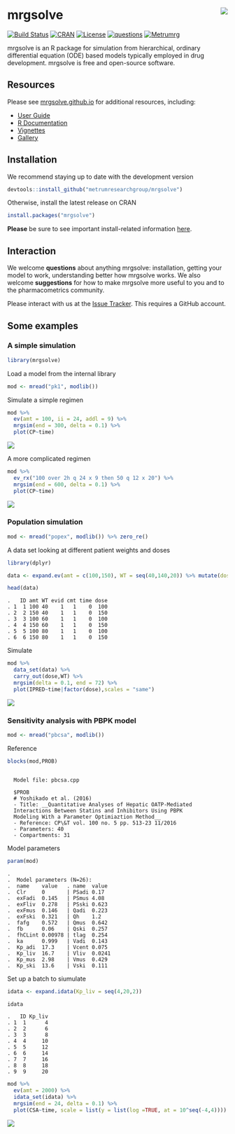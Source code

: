 
# mrgsolve <img align="right" src = "inst/maintenance/img/mrgsolve_sticker_812418_1.png">

[![Build
Status](https://travis-ci.org/metrumresearchgroup/mrgsolve.svg?branch=master)](https://travis-ci.org/metrumresearchgroup/mrgsolve)
[![CRAN](http://www.r-pkg.org/badges/version/mrgsolve)](https://cran.r-project.org/package=mrgsolve)
[![License](http://img.shields.io/badge/license-GPL%20%28%3E=%202%29-brightgreen.svg?style=flat)](http://www.gnu.org/licenses/gpl-2.0.html)
[![questions](https://img.shields.io/badge/ask_for-Help-brightgreen.svg)](https://github.com/metrumresearchgroup/mrgsolve/issues)
[![Metrumrg](https://img.shields.io/badge/contact-MetrumRG-brightgreen.svg)](http://metrumrg.com)

mrgsolve is an R package for simulation from hierarchical, ordinary
differential equation (ODE) based models typically employed in drug
development. mrgsolve is free and open-source software.

## Resources

Please see [mrgsolve.github.io](https://mrgsolve.github.io) for
additional resources, including:

  - [User Guide](https://mrgsolve.github.io/user_guide)
  - [R Documentation](https://mrgsolve.github.io/docs)
  - [Vignettes](https://mrgsolve.github.io/vignettes)
  - [Gallery](https://github.com/mrgsolve/gallery)

## Installation

We recommend staying up to date with the development version

``` r
devtools::install_github("metrumresearchgroup/mrgsolve")
```

Otherwise, install the latest release on CRAN

``` r
install.packages("mrgsolve")
```

**Please** be sure to see important install-related information
[here](https://github.com/metrumresearchgroup/mrgsolve/wiki/mrgsolve-Installation).

## Interaction

We welcome **questions** about anything mrgsolve: installation, getting
your model to work, understanding better how mrgsolve works. We also
welcome **suggestions** for how to make mrgsolve more useful to you and
to the pharmacometrics community.

Please interact with us at the [Issue
Tracker](https://github.com/metrumresearchgroup/mrgsolve/issues). This
requires a GitHub account.

## Some examples

### A simple simulation

``` r
library(mrgsolve)
```

Load a model from the internal library

``` r
mod <- mread("pk1", modlib())
```

Simulate a simple regimen

``` r
mod %>% 
  ev(amt = 100, ii = 24, addl = 9) %>%
  mrgsim(end = 300, delta = 0.1) %>% 
  plot(CP~time)
```

<img src="inst/maintenance/img/README-unnamed-chunk-7-1.png" style="display: block; margin: auto;" />

A more complicated regimen

``` r
mod %>% 
  ev_rx("100 over 2h q 24 x 9 then 50 q 12 x 20") %>%
  mrgsim(end = 600, delta = 0.1) %>% 
  plot(CP~time)
```

<img src="inst/maintenance/img/README-unnamed-chunk-8-1.png" style="display: block; margin: auto;" />

### Population simulation

``` r
mod <- mread("popex", modlib()) %>% zero_re()
```

A data set looking at different patient weights and doses

``` r
library(dplyr)

data <- expand.ev(amt = c(100,150), WT = seq(40,140,20)) %>% mutate(dose = amt)

head(data)
```

    .   ID amt WT evid cmt time dose
    . 1  1 100 40    1   1    0  100
    . 2  2 150 40    1   1    0  150
    . 3  3 100 60    1   1    0  100
    . 4  4 150 60    1   1    0  150
    . 5  5 100 80    1   1    0  100
    . 6  6 150 80    1   1    0  150

Simulate

``` r
mod %>% 
  data_set(data) %>% 
  carry_out(dose,WT) %>%
  mrgsim(delta = 0.1, end = 72) %>% 
  plot(IPRED~time|factor(dose),scales = "same")
```

<img src="inst/maintenance/img/README-unnamed-chunk-11-1.png" style="display: block; margin: auto;" />

### Sensitivity analysis with PBPK model

``` r
mod <- mread("pbcsa", modlib())
```

Reference

``` r
blocks(mod,PROB)
```

``` 
  
  Model file: pbcsa.cpp 
  
  $PROB
  # Yoshikado et al. (2016)
  - Title: __Quantitative Analyses of Hepatic OATP-Mediated
  Interactions Between Statins and Inhibitors Using PBPK
  Modeling With a Parameter Optimiaztion Method__
  - Reference: CP\&T vol. 100 no. 5 pp. 513-23 11/2016
  - Parameters: 40
  - Compartments: 31
```

Model parameters

``` r
param(mod)
```

    . 
    .  Model parameters (N=26):
    .  name    value   . name  value 
    .  Clr     0       | PSadi 0.17  
    .  exFadi  0.145   | PSmus 4.08  
    .  exFliv  0.278   | PSski 0.623 
    .  exFmus  0.146   | Qadi  0.223 
    .  exFski  0.321   | Qh    1.2   
    .  fafg    0.572   | Qmus  0.642 
    .  fb      0.06    | Qski  0.257 
    .  fhCLint 0.00978 | tlag  0.254 
    .  ka      0.999   | Vadi  0.143 
    .  Kp_adi  17.3    | Vcent 0.075 
    .  Kp_liv  16.7    | Vliv  0.0241
    .  Kp_mus  2.98    | Vmus  0.429 
    .  Kp_ski  13.6    | Vski  0.111

Set up a batch to siumulate

``` r
idata <- expand.idata(Kp_liv = seq(4,20,2))

idata
```

    .   ID Kp_liv
    . 1  1      4
    . 2  2      6
    . 3  3      8
    . 4  4     10
    . 5  5     12
    . 6  6     14
    . 7  7     16
    . 8  8     18
    . 9  9     20

``` r
mod %>% 
  ev(amt = 2000) %>% 
  idata_set(idata) %>%
  mrgsim(end = 24, delta = 0.1) %>%
  plot(CSA~time, scale = list(y = list(log =TRUE, at = 10^seq(-4,4))))
```

<img src="inst/maintenance/img/README-unnamed-chunk-16-1.png" style="display: block; margin: auto;" />
